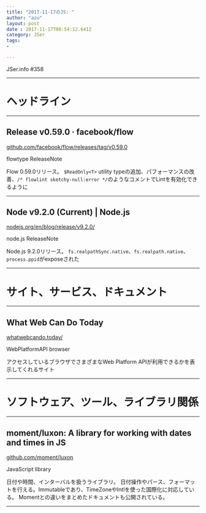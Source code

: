 ```yaml
---
title: "2017-11-17のJS: "
author: "azu"
layout: post
date : 2017-11-17T08:54:12.641Z
category: JSer
tags:
-

---
```


JSer.info #358

----

<h1 class="site-genre">ヘッドライン</h1>

----

## Release v0.59.0 · facebook/flow
[github.com/facebook/flow/releases/tag/v0.59.0](https://github.com/facebook/flow/releases/tag/v0.59.0 "Release v0.59.0 · facebook/flow")
<p class="jser-tags jser-tag-icon"><span class="jser-tag">flowtype</span> <span class="jser-tag">ReleaseNote</span></p>

Flow 0.59.0リリース。
`$ReadOnly<T>` utility typeの追加、パフォーマンスの改善、`/* flowlint sketchy-null:error */`のようなコメントでLintを有効化できるように


----

## Node v9.2.0 (Current) | Node.js
[nodejs.org/en/blog/release/v9.2.0/](https://nodejs.org/en/blog/release/v9.2.0/ "Node v9.2.0 (Current) | Node.js")
<p class="jser-tags jser-tag-icon"><span class="jser-tag">node.js</span> <span class="jser-tag">ReleaseNote</span></p>

Node.js 9.2.0リリース。
`fs.realpathSync.native`、`fs.realpath.native`、`process.ppid`がexposeされた


----
<h1 class="site-genre">サイト、サービス、ドキュメント</h1>

----

## What Web Can Do Today
[whatwebcando.today/](https://whatwebcando.today/ "What Web Can Do Today")
<p class="jser-tags jser-tag-icon"><span class="jser-tag">WebPlatformAPI</span> <span class="jser-tag">browser</span></p>

アクセスしているブラウザでさまざまなWeb Platform APIが利用できるかを表示してくれるサイト


----
<h1 class="site-genre">ソフトウェア、ツール、ライブラリ関係</h1>

----

## moment/luxon: A library for working with dates and times in JS
[github.com/moment/luxon](https://github.com/moment/luxon "moment/luxon: A library for working with dates and times in JS")
<p class="jser-tags jser-tag-icon"><span class="jser-tag">JavaScript</span> <span class="jser-tag">library</span></p>

日付や時間、インターバルを扱うライブラリ。 日付操作やパース、フォーマットを行える。Immutableであり、TimeZoneやIntlを使った国際化に対応している。 Momentとの違いをまとめたドキュメントも公開されている。


----
